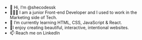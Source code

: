 - 👋 Hi, I’m @shecodessk
- 👩🏽‍💻 I am a junior Front-end Developer and I used to work in the Marketing side of Tech.
- 🌱 I’m currently learning HTML, CSS, JavaScript & React.
- 🎨I enjoy creating beautiful, interactive, intentional websites.
- 📫 Reach me on LinkedIn

<!---
shecodessk/shecodessk is a ✨ special ✨ repository because its `README.md` (this file) appears on your GitHub profile.
You can click the Preview link to take a look at your changes.
--->
